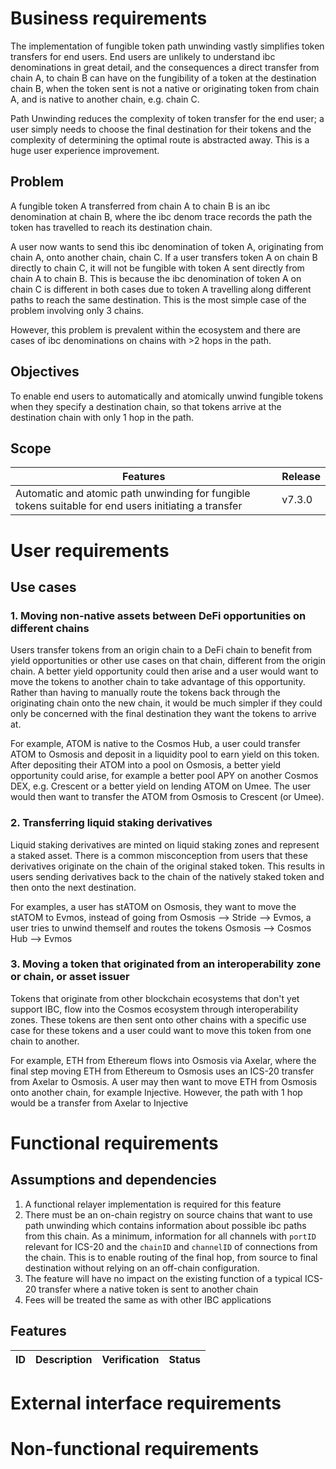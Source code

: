 <!-- More detailed information about the requirements engineering process can be found at https://github.com/cosmos/ibc-go/wiki/Requirements-engineering -->

# Business requirements

The implementation of fungible token path unwinding vastly simplifies token transfers for end users. End users are unlikely to understand ibc denominations in great detail, and the consequences a direct transfer from chain A, to chain B can have on the fungibility of a token at the destination chain B, when the token sent is not a native or originating token from chain A, and is native to another chain, e.g. chain C.

Path Unwinding reduces the complexity of token transfer for the end user; a user simply needs to choose the final destination for their tokens and the complexity of determining the optimal route is abstracted away. This is a huge user experience improvement. 


## Problem

<!-- This section describes the problem that needs to be solved or the process that needs to be improved, as well as the environment in which the system will be used. This section could include a comparative evaluation of existing products, indicating why the proposed product is attractive and the advantages it provides. Describe the problems that cannot currently be solved without the envisioned solution. Show how it aligns with ecosystem trends, technology evolution, or strategic directions. List any other technologies, processes, or resources required to provide a complete solution. -->

A fungible token A transferred from chain A to chain B is an ibc denomination at chain B, where the ibc denom trace records the path the token has travelled to reach its destination chain. 

<!-- add in more detail about the denom trace more precisely -->

A user now wants to send this ibc denomination of token A, originating from chain A, onto another chain, chain C. If a user transfers token A on chain B directly to chain C, it will not be fungible with token A sent directly from chain A to chain B. This is because the ibc denomination of token A on chain C is different in both cases due to token A travelling along different paths to reach the same destination. This is the most simple case of the problem involving only 3 chains.

However, this problem is prevalent within the ecosystem and there are cases of ibc denominations on chains with >2 hops in the path. 

<!-- add in more detail about the number of > 2 hop denoms for a specific token, e.g. ATOM -->

## Objectives

To enable end users to automatically and atomically unwind fungible tokens when they specify a destination chain, so that tokens arrive at the destination chain with only 1 hop in the path. 

<!-- Summarize the important benefits the product will provide in a quantitative and measurable way. Platitudes (become recognized as a world-class <whatever>) and vaguely stated improvements (provide a more rewarding customer experience) are neither helpful nor verifiable. -->

## Scope

<!-- List the product's major features or capabilities. Think about how users will use the features, to ensure that the list is complete and that it does not include unnecessary features that sound interesting but don't provide value. Optionally, give each feature a unique and persistent label to permit tracing it to other system elements. List any product capabilities or characteristics that a stakeholder might expect but that are not planned for inclusion in the product or in a specific release. List items that were cut from scope, so the scope decision is not forgotten. -->

| Features  | Release |
| --------- | ------- |
| Automatic and atomic path unwinding for fungible tokens suitable for end users initiating a transfer | v7.3.0 |

# User requirements

## Use cases

### 1. Moving non-native assets between DeFi opportunities on different chains

Users transfer tokens from an origin chain to a DeFi chain to benefit from yield opportunities or other use cases on that chain, different from the origin chain. A better yield opportunity could then arise and a user would want to move the tokens to another chain to take advantage of this opportunity. Rather than having to manually route the tokens back through the originating chain onto the new chain, it would be much simpler if they could only be concerned with the final destination they want the tokens to arrive at. 

For example, ATOM is native to the Cosmos Hub, a user could transfer ATOM to Osmosis and deposit in a liquidity pool to earn yield on this token. After depositing their ATOM into a pool on Osmosis, a better yield opportunity could arise, for example a better pool APY on another Cosmos DEX, e.g. Crescent or a better yield on lending ATOM on Umee. The user would then want to transfer the ATOM from Osmosis to Crescent (or Umee).

### 2. Transferring liquid staking derivatives

Liquid staking derivatives are minted on liquid staking zones and represent a staked asset. There is a common misconception from users that these derivatives originate on the chain of the original staked token. This results in users sending derivatives back to the chain of the natively staked token and then onto the next destination. 

For examples, a user has stATOM on Osmosis, they want to move the stATOM to Evmos, instead of going from Osmosis --> Stride --> Evmos, a user tries to unwind themself and routes the tokens Osmosis --> Cosmos Hub --> Evmos 

### 3. Moving a token that originated from an interoperability zone or chain, or asset issuer

Tokens that originate from other blockchain ecosystems that don't yet support IBC, flow into the Cosmos ecosystem through interoperability zones. These tokens are then sent onto other chains with a specific use case for these tokens and a user could want to move this token from one chain to another. 

For example, ETH from Ethereum flows into Osmosis via Axelar, where the final step moving ETH from Ethereum to Osmosis uses an ICS-20 transfer from Axelar to Osmosis. A user may then want to move ETH from Osmosis onto another chain, for example Injective. However, the path with 1 hop would be a transfer from Axelar to Injective


<!-- A use case describes a sequence of interactions between a system and an external actor that results in the actor being able to achieve some outcome of value. An actor is a person (or sometimes another software system or a hardware device) that interacts with the system to perform a use case. Identify the various user classes that will use the feature. -->

# Functional requirements

<!-- They should describe as completely as necessary the system's behaviors under various conditions. They describe what the engineers must implement to enable users to accomplish their tasks (user requirements), thereby satisfying the business requirements. Software engineers don't implement business requirements or user requirements. They implement functional requirements, specific bits of system behavior. Each requirement should be uniquely identified with a meaningful tag. -->

## Assumptions and dependencies

1. A functional relayer implementation is required for this feature
2. There must be an on-chain registry on source chains that want to use path unwinding which contains information about possible ibc paths from this chain. As a minimum, information for all channels with `portID` relevant for ICS-20 and the `chainID` and `channelID` of connections from the chain. This is to enable routing of the final hop, from source to final destination without relying on an off-chain configuration. 
3. The feature will have no impact on the existing function of a typical ICS-20 transfer where a native token is sent to another chain
4. Fees will be treated the same as with other IBC applications


<!-- List any assumed factors that could affect the requirements. The project could be affected if these assumptions are incorrect, are not shared, or change. Also identify any dependencies the project has on external factors. -->

## Features

| ID | Description | Verification | Status | 
| -- | ----------- | ------------ | ------ | 

# External interface requirements

<!-- They describe the interfaces to other software systems, hardware components, and users. Ideally they should state the purpose, format and content of messages used for input and output. -->

# Non-functional requirements

<!-- Other-than-functional requirements that do not specify what the system does, but rather how well it does those things. For example: quality requirements: performance, security, portability, etc. -->
